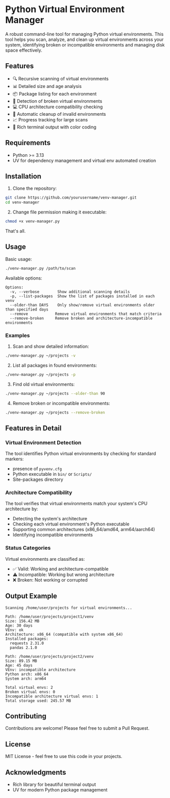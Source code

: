 # Python Virtual Environment Manager

A robust command-line tool for managing Python virtual environments. This tool
helps you scan, analyze, and clean up virtual environments across your system,
identifying broken or incompatible environments and managing disk space
effectively.

## Features

- 🔍 Recursive scanning of virtual environments
- 📊 Detailed size and age analysis
- 📦 Package listing for each environment
- 🔧 Detection of broken virtual environments
- 💻 CPU architecture compatibility checking
- 🧹 Automatic cleanup of invalid environments
- 📈 Progress tracking for large scans
- 🎨 Rich terminal output with color coding

## Requirements

- Python >= 3.13
- UV for dependency management and virtual env automated creation

## Installation

1. Clone the repository:

```bash
git clone https://github.com/yourusername/venv-manager.git
cd venv-manager
```

2. Change file permission making it executable:
```bash
chmod +x venv-manager.py
```

That's all.

## Usage

Basic usage:

```bash
./venv-manager.py /path/to/scan
```

Available options:

```
Options:
  -v, --verbose        Show additional scanning details
  -p, --list-packages  Show the list of packages installed in each venv
  --older-than DAYS    Only show/remove virtual environments older than specified days
  --remove            Remove virtual environments that match criteria
  --remove-broken     Remove broken and architecture-incompatible environments
```

### Examples

1. Scan and show detailed information:

```bash
./venv-manager.py ~/projects -v
```

2. List all packages in found environments:

```bash
./venv-manager.py ~/projects -p
```

3. Find old virtual environments:

```bash
./venv-manager.py ~/projects --older-than 90
```

4. Remove broken or incompatible environments:

```bash
./venv-manager.py ~/projects --remove-broken
```

## Features in Detail

### Virtual Environment Detection

The tool identifies Python virtual environments by checking for standard markers:

- presence of `pyvenv.cfg`
- Python executable in `bin/` or `Scripts/`
- Site-packages directory

### Architecture Compatibility

The tool verifies that virtual environments match your system's CPU architecture by:

- Detecting the system's architecture
- Checking each virtual environment's Python executable
- Supporting common architectures (x86_64/amd64, arm64/aarch64)
- Identifying incompatible environments

### Status Categories

Virtual environments are classified as:

- ✅ Valid: Working and architecture-compatible
- ⚠️ Incompatible: Working but wrong architecture
- ❌ Broken: Not working or corrupted

## Output Example

```
Scanning /home/user/projects for virtual environments...

Path: /home/user/projects/project1/venv
Size: 156.42 MB
Age: 30 days
VEnv: ok
Architecture: x86_64 (compatible with system x86_64)
Installed packages:
  requests 2.31.0
  pandas 2.1.0

Path: /home/user/projects/project2/venv
Size: 89.15 MB
Age: 45 days
VEnv: incompatible architecture
Python arch: x86_64
System arch: arm64

Total virtual envs: 2
Broken virtual envs: 0
Incompatible architecture virtual envs: 1
Total storage used: 245.57 MB
```

## Contributing

Contributions are welcome! Please feel free to submit a Pull Request.

## License

MIT License - feel free to use this code in your projects.

## Acknowledgments

- Rich library for beautiful terminal output
- UV for modern Python package management
